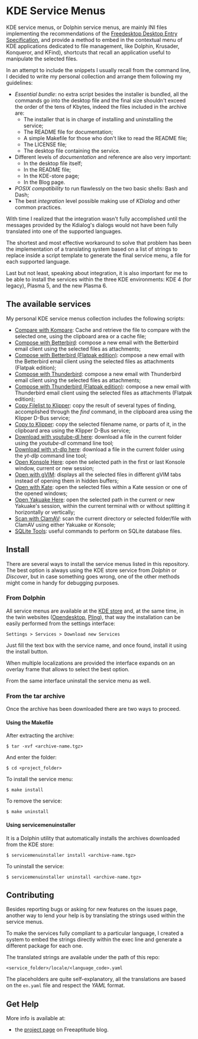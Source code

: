 # KDE Service Menus

KDE service menus, or Dolphin service menus, are mainly INI files implementing the recommendations of the
[Freedesktop Desktop Entry Specification][fdes], and provide a method to embed in the contextual menu of
KDE applications dedicated to file management, like Dolphin, Krusader, Konqueror, and KFind), shortcuts
that recall an application useful to manipulate the selected files.

In an attempt to include the snippets I usually recall from the command line, I decided to write my
personal collection and arrange them following my guidelines:
- *Essential bundle*: no extra script besides the installer is bundled, all the commands go into the desktop
  file and the final size shouldn't exceed the order of the tens of Kbytes, indeed the files included in the
  archive are:
  * The installer that is in charge of installing and uninstalling the service;
  * The README file for documentation;
  * A simple Makefile for those who don't like to read the README file;
  * The LICENSE file;
  * The desktop file containing the service.
- Different levels of *documentation* and reference are also very important:
  * In the desktop file itself;
  * In the README file;
  * In the KDE-store page;
  * In the Blog page.
- *POSIX compatibility* to run flawlessly on the two basic shells: Bash and Dash;
- The best *integration* level possible making use of *KDialog* and other common practices.

With time I realized that the integration wasn't fully accomplished until the messages provided by the
Kdialog's dialogs would not have been fully translated into one of the supported languages.

The shortest and most effective workaround to solve that problem has been the implementation of a translating
system based on a list of strings to replace inside a script template to generate the final
service menu, a file for each supported language.

Last but not least, speaking about integration, it is also important for me to be able to install the
services within the three KDE environments: KDE 4 (for legacy), Plasma 5, and the new Plasma 6.

## The available services

My personal KDE service menus collection includes the following scripts:
- [Compare with Kompare][compare_with_kompare]:
  Cache and retrieve the file to compare with the selected one, using the clipboard area or a cache file;
- [Compose with Betterbird][compose_with_betterbird]:
  compose a new email with the Betterbird email client using the selected files as attachments;
- [Compose with Betterbird (Flatpak edition)][compose_with_betterbird_flatpak]:
  compose a new email with the Betterbird email client using the selected files as attachments (Flatpak edition);
- [Compose with Thunderbird][compose_with_thunderbird]:
  compose a new email with Thunderbird email client using the selected files as attachments;
- [Compose with Thunderbird (Flatpak edition)][compose_with_thunderbird_flatpak]:
  compose a new email with Thunderbird email client using the selected files as attachments (Flatpak edition);
- [Copy Filelist to Klipper][copy_filelist_to_klipper]:
  copy the result of several types of finding, accomplished through the *find* command, in the clipboard
  area using the Klipper D-Bus service;
- [Copy to Klipper][copy_to_klipper]:
  copy the selected filename name, or parts of it, in the clipboard area using the Klipper D-Bus service;
- [Download with youtube-dl here][download_with_youtubedl]:
  download a file in the current folder using the *youtube-dl* command line tool;
- [Download with yt-dlp here][download_with_ytdlp]:
  download a file in the current folder using the *yt-dlp* command line tool;
- [Open Konsole Here][open_konsole_here]:
  open the selected path in the first or last Konsole window, current or new session;
- [Open with gVIM][open_with_gvim]:
  displays all the selected files in different gVIM tabs instead of opening them in hidden buffers;
- [Open with Kate][open_with_kate]:
  open the selected files within a Kate session or one of the opened windows;
- [Open Yakuake Here][open_yakuake_here]:
  open the selected path in the current or new Yakuake's session, within the current terminal with or without
  splitting it horizontally or vertically;
- [Scan with ClamAV][scan_with_clamav]:
  scan the current directory or selected folder/file with ClamAV using either Yakuake or Konsole;
- [SQLite Tools][sqlite_tools]:
  useful commands to perform on SQLite database files.

## Install

There are several ways to install the service menus listed in this repository. The best option is always
using the KDE store service from *Dolphin* or *Discover*, but in case something goes wrong, one of the
other methods might come in handy for debugging purposes.

### From Dolphin

All service menus are available at the [KDE store][kde_store] and, at the same time, in the twin websites
([Opendesktop][opendesktop], [Pling][pling]), that way the installation can be easily performed from the
settings interface:

    Settings > Services > Download new Services

Just fill the text box with the service name, and once found, install it using the install button.

When multiple localizations are provided the interface expands on an overlay frame that allows to select
the best option.

From the same interface uninstall the service menu as well.

### From the tar archive

Once the archive has been downloaded there are two ways to proceed.

#### Using the Makefile

After extracting the archive:
```
$ tar -xvf <archive-name.tgz>
```

And enter the folder:
```shell
$ cd <project_folder>
```

To install the service menu:
```shell
$ make install
```

To remove the service:
```shell
$ make uninstall
```

#### Using servicemenuinstaller

It is a Dolphin utility that automatically installs the archives downloaded from the KDE store:
```shell
$ servicemenuinstaller install <archive-name.tgz>
```

To uninstall the service:
```shell
$ servicemenuinstaller uninstall <archive-name.tgz>
```

## Contributing

Besides reporting bugs or asking for new features on the issues page, another way to lend your help is
by translating the strings used within the service menus.

To make the services fully compliant to a particular language, I created a system to embed the strings
directly within the exec line and generate a different package for each one.

The translated strings are available under the path of this repo:

    <service_folder>/locale/<language_code>.yaml

The placeholders are quite self-explanatory, all the translations are based on the `en.yaml` file and
respect the *YAML* format.

## Get Help

More info is available at:
- the [project page][project_page] on Freeaptitude blog.


[fdes]: https://specifications.freedesktop.org/desktop-entry-spec/desktop-entry-spec-latest.html "Freedesktop Desktop Entry specification"
[compare_with_kompare]: https://github.com/fabiomux/kde-servicemenus/tree/main/compare_with_kompare "Compare with Kompare GitHub page"
[compose_with_betterbird]: https://github.com/fabiomux/kde-servicemenus/tree/main/compose_with_betterbird "Compose with Betterbird GitHub page"
[compose_with_betterbird_flatpak]: https://github.com/fabiomux/kde-servicemenus/tree/main/compose_with_betterbird-flatpak "Compose with Betterbird Flatpak edition GitHub page"
[compose_with_thunderbird]: https://github.com/fabiomux/kde-servicemenus/tree/main/compose_with_thunderbird "Compose with Thunderbird GitHub page"
[compose_with_thunderbird_flatpak]: https://github.com/fabiomux/kde-servicemenus/tree/main/compose_with_thunderbird-flatpak "Compose with Thunderbird Flatpak edition GitHub page"
[copy_filelist_to_klipper]: https://github.com/fabiomux/kde-servicemenus/tree/main/copy_filelist_to_klipper "Copy Filelist to Klipper GitHub page"
[copy_to_klipper]: https://github.com/fabiomux/kde-servicemenus/tree/main/copy_to_klipper "Copy to Klipper GitHub page"
[download_with_youtubedl]: https://github.com/fabiomux/kde-servicemenus/tree/main/download_with_youtube-dl_here "Download with youtube-dl GitHub page"
[download_with_ytdlp]: https://github.com/fabiomux/kde-servicemenus/tree/main/download_with_yt-dlp_here "Download with yt-dlp GitHub page"
[open_konsole_here]: https://github.com/fabiomux/kde-servicemenus/tree/main/open_konsole_here "Open Konsole Here GitHub page"
[open_with_gvim]: https://github.com/fabiomux/kde-servicemenus/tree/main/open_with_gvim "Open with gVIM GitHub page"
[open_with_kate]: https://github.com/fabiomux/kde-servicemenus/tree/main/open_with_kate "Open with Kate GitHub page"
[open_yakuake_here]: https://github.com/fabiomux/kde-servicemenus/tree/main/open_yakuake_here "Open Yakuake here GitHub page"
[scan_with_clamav]: https://github.com/fabiomux/kde-servicemenus/tree/main/scan_with_clamav "Scan with ClamAV GitHub page"
[sqlite_tools]: https://github.com/fabiomux/kde-servicemenus/tree/main/sqlite_tools "SQLite Tools GitHub page"

[kde_store]: https://store.kde.org "KDE store home page"
[opendesktop]: https://opendesktop.org "Opendesktop home page"
[pling]: https://pling.com "Pling home page"

[project_page]: https://freeaptitude.altervista.org/projects/kde-servicemenus.html "KDE ServiceMenus project page on Freeaptitude"
